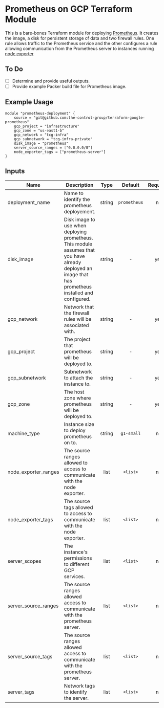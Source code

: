 # Prometheus on GCP Terraform Module

This is a bare-bones Terraform module for deploying [Prometheus](https://prometheus.io/).
It creates the image, a disk for persistent storage of data and two firewall rules. One rule allows
traffic to the Prometheus service and the other configures a rule allowing communication from
the Prometheus server to instances running [node exporter](https://github.com/prometheus/node_exporter).

## To Do
- [ ] Determine and provide useful outputs.
- [ ] Provide example Packer build file for Prometheus image.

## Example Usage
```
module "prometheus-deployment" {
    source = "git@github.com:the-control-group/terraform-google-prometheus"
    gcp_project = "infrastructure"
    gcp_zone = "us-east1-b"
    gcp_network = "tcg-infra"
    gcp_subnetwork = "tcg-infra-private"
    disk_image = "prometheus"
    server_source_ranges = ["0.0.0.0/0"]
    node_exporter_tags = ["prometheus-server"]
}
```

## Inputs

| Name | Description | Type | Default | Required |
|------|-------------|:----:|:-----:|:-----:|
| deployment_name | Name to identify the prometheus deployement. | string | `prometheus` | no |
| disk_image | Disk image to use when deploying prometheus. This module assumes that you have already deployed an image that has prometheus installed and configured. | string | - | yes |
| gcp_network | Network that the firewall rules will be associated with. | string | - | yes |
| gcp_project | The project that prometheus will be deployed to. | string | - | yes |
| gcp_subnetwork | Subnetwork to attach the instance to. | string | - | yes |
| gcp_zone | The host zone where prometheus will be deployed to. | string | - | yes |
| machine_type | Instance size to deploy prometheus on to. | string | `g1-small` | no |
| node_exporter_ranges | The source ranges allowed to access to communicate with the node exporter. | list | `<list>` | no |
| node_exporter_tags | The source tags allowed to access to communicate with the node exporter. | list | `<list>` | no |
| server_scopes | The instance's permissions to different GCP services. | list | `<list>` | no |
| server_source_ranges | The source ranges allowed access to communicate with the prometheus server. | list | `<list>` | no |
| server_source_tags | The source ranges allowed access to communicate with the prometheus server. | list | `<list>` | no |
| server_tags | Network tags to identify the server. | list | `<list>` | no |
